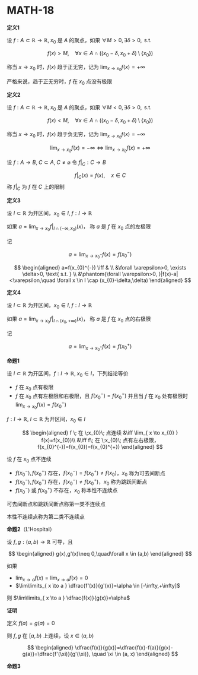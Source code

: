 # MATH-18

**定义1**

设 $f:A\subset \mathbb{R}\to \mathbb{R}, \; x_{0}$ 是 $A$ 的聚点，如果 $\forall M>0, \exists\delta>0,\text{ s.t. }$

$$
f(x)>M, \quad \forall x \in A \cap ((x_{0}-\delta,x_{0}+\delta)\setminus \{ x_{0} \})
$$

称当 $x\to x_{0}$ 时，$f(x)$ 趋于正无穷，记为 $\lim_{ x \to x_{0} }f(x)=+\infty$

严格来说，趋于正无穷时，$f$ 在 $x_{0}$ 点没有极限

**定义2**

设 $f:A\subset \mathbb{R}\to \mathbb{R}, \; x_{0}$ 是 $A$ 的聚点，如果 $\forall M<0, \exists\delta>0,\text{ s.t. }$

$$
f(x)<M, \quad \forall x \in A \cap ((x_{0}-\delta,x_{0}+\delta)\setminus \{ x_{0} \})
$$

称当 $x\to x_{0}$ 时，$f(x)$ 趋于负无穷，记为 $\lim_{ x \to x_{0} }f(x)=-\infty$

$$
\lim_{ x \to x_{0} }f(x)=-\infty  \iff \lim_{ x \to x_{0} }f(x)=+\infty
$$

设 $f:A\to B, \; C\subset A,\; C\neq \varnothing$ 令 $f|_{C}:C\to B$

$$
f|_{C}(x)=f(x), \quad x \in C
$$
称 $f|_{C}$ 为 $f$ 在 $C$ 上的限制

**定义3**

设 $I\subset \mathbb{R}$ 为开区间，$x_{0}\in I, \; f:I\to \mathbb{R}$

如果 $a=\lim_{ x \to x_{0} }f|_{I\cap(-\infty,x_{0})}(x)$， 称 $a$ 是 $f$ 在 $x_{0}$ 点的左极限

记

$$
a=\lim_{ x \to x_{0}^{-} }f(x) =f(x_{0}^{-})
$$

$$
\begin{aligned}
a=f(x_{0}^{-}) \iff & \\
&\forall \varepsilon>0, \exists \delta>0, \text{ s.t. } \\
&\phantom{\forall \varepsilon>0, }|f(x)-a|<\varepsilon,\quad \forall x \in I \cap (x_{0}-\delta,\delta)
\end{aligned}
$$

**定义4**

设 $I\subset \mathbb{R}$ 为开区间，$x_{0}\in I, \; f:I\to \mathbb{R}$

如果 $a=\lim_{ x \to x_{0} }f|_{I\cap(x_{0},+\infty)}(x)$， 称 $a$ 是 $f$ 在 $x_{0}$ 点的右极限

记

$$
a=\lim_{ x \to x_{0}^{+} }f(x) =f(x_{0}^{+})
$$

**命题1**

设 $I\subset \mathbb{R}$ 为开区间，$f:I\to \mathbb{R},\; x_{0}\in I$，下列结论等价

- $f$ 在 $x_{0}$ 点有极限
- $f$ 在 $x_{0}$ 点有左极限和右极限，且 $f(x_{0}^{-})=f(x_{0}^{+})$ 并且当 $f$ 在 $x_{0}$ 处有极限时 $\lim_{ x \to x_{0} }f(x)=f(x_{0}^{-})$

$f:I\to \mathbb{R},\;I\subset \mathbb{R}$ 为开区间，$x_{0}\in I$

$$
\begin{aligned}
f \; 在 \;x_{0}\; 点连续 &\iff \lim_{ x \to x_{0} } f(x)=f(x_{0})\\
&\iff f\; 在 \;x_{0}\; 点有左右极限，f(x_{0}^{-})=f(x_{0})=f(x_{0}^{+})
\end{aligned}
$$

设 $f$ 在 $x_{0}$ 点不连续

- $f(x_{0}^{-}),f(x_{0}^{+})$ 存在，$f(x_{0}^{-})=f(x_{0}^{+})\neq f(x_{0})$，$x_{0}$ 称为可去间断点
- $f(x_{0}^{-}),f(x_{0}^{+})$ 存在，$f(x_{0}^{-})\neq f(x_{0}^{+})$，$x_{0}$ 称为跳跃间断点
- $f(x_{0}^{-})$ 或 $f(x_{0}^{+})$ 不存在，$x_{0}$ 称本性不连续点

可去间断点和跳跃间断点称第一类不连续点

本性不连续点称为第二类不连续点

**命题2**（L'Hospital）

设 $f,g:(a,b)\to \mathbb{R}$ 可导，且

$$
\begin{aligned}
g(x),g'(x)\neq 0,\quad\forall x \in (a,b)
\end{aligned}
$$

如果

- $\lim_{ x \to a }f(x)=\lim_{ x \to a }f(x)=0$
- $\lim\limits_{ x \to a } \dfrac{f'(x)}{g'(x)}=\alpha \in [-\infty,+\infty]$

则 $\lim\limits_{ x \to a } \dfrac{f(x)}{g(x)}=\alpha$

**证明**

定义 $f(a)=g(a)=0$

则 $f,g$ 在 $[a,b)$ 上连续，设 $x \in (a,b)$

$$
\begin{aligned}
\dfrac{f(x)}{g(x)}=\dfrac{f(x)-f(a)}{g(x)-g(a)}=\dfrac{f'(\xi)}{g'(\xi)}, \quad \xi \in (a, x)
\end{aligned}
$$


**命题3**

